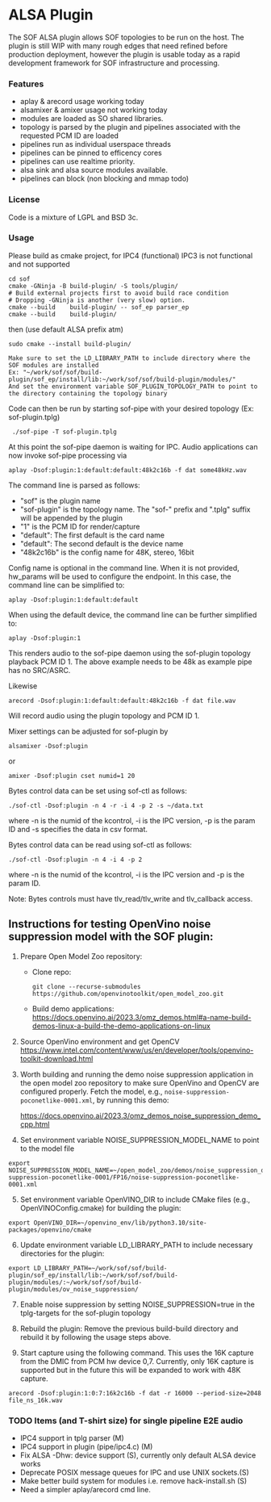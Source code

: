 # ALSA Plugin

The SOF ALSA plugin allows SOF topologies to be run on the host. The plugin
is still WIP with many rough edges that need refined before production
deployment, however the plugin is usable today as a rapid development
framework for SOF infrastructure and processing.

### Features
 * aplay & arecord usage working today
 * alsamixer & amixer usage not working today
 * modules are loaded as SO shared libraries.
 * topology is parsed by the plugin and pipelines associated with the requested PCM ID are loaded
 * pipelines run as individual userspace threads
 * pipelines can be pinned to efficency cores
 * pipelines can use realtime priority.
 * alsa sink and alsa source modules available.
 * pipelines can block (non blocking and mmap todo)

### License
Code is a mixture of LGPL and BSD 3c.

### Usage
Please build as cmake project, for IPC4 (functional)
IPC3 is not functional and not supported

```
cd sof
cmake -GNinja -B build-plugin/ -S tools/plugin/
# Build external projects first to avoid build race condition
# Dropping -GNinja is another (very slow) option.
cmake --build    build-plugin/ -- sof_ep parser_ep
cmake --build    build-plugin/
```
then (use default ALSA prefix atm)

```
sudo cmake --install build-plugin/

Make sure to set the LD_LIBRARY_PATH to include directory where the SOF modules are installed
Ex: "~/work/sof/sof/build-plugin/sof_ep/install/lib:~/work/sof/sof/build-plugin/modules/"
And set the environment variable SOF_PLUGIN_TOPOLOGY_PATH to point to the directory containing the topology binary
```

Code can then be run by starting sof-pipe with your desired topology (Ex: sof-plugin.tplg)

```
 ./sof-pipe -T sof-plugin.tplg
```

At this point the sof-pipe daemon is waiting for IPC. Audio applications can now invoke sof-pipe processing via

```
aplay -Dsof:plugin:1:default:default:48k2c16b -f dat some48kHz.wav
```
The command line is parsed as follows:
- "sof" is the plugin name
- "sof-plugin" is the topology name. The "sof-" prefix and ".tplg" suffix will be appended by the plugin
- "1" is the PCM ID for render/capture
- "default": The first default is the card name
- "default": The second default is the device name
- "48k2c16b" is the config name for 48K, stereo, 16bit

Config name is optional in the command line. When it is not provided, hw_params will be used to
configure the endpoint. In this case, the command line can be simplified to:

```
aplay -Dsof:plugin:1:default:default
```

When using the default device, the command line can be further simplified to:

```
aplay -Dsof:plugin:1
```

This renders audio to the sof-pipe daemon using the sof-plugin topology playback PCM ID 1.
The above example needs to be 48k as example pipe has no SRC/ASRC.

Likewise

```
arecord -Dsof:plugin:1:default:default:48k2c16b -f dat file.wav
```
Will record audio using the plugin topology and PCM ID 1.

Mixer settings can be adjusted for sof-plugin by

```
alsamixer -Dsof:plugin
```
or
```
amixer -Dsof:plugin cset numid=1 20
```
Bytes control data can be set using sof-ctl as follows:

```
./sof-ctl -Dsof:plugin -n 4 -r -i 4 -p 2 -s ~/data.txt
```
where -n is the numid of the kcontrol, -i is the IPC version, -p is the param ID and -s specifies
the data in csv format.

Bytes control data can be read using sof-ctl as follows:
```
./sof-ctl -Dsof:plugin -n 4 -i 4 -p 2
```
where -n is the numid of the kcontrol, -i is the IPC version and -p is the param ID.

Note: Bytes controls must have tlv_read/tlv_write and tlv_callback access.

## Instructions for testing OpenVino noise suppression model with the SOF plugin:
1. Prepare Open Model Zoo repository:

   - Clone repo:
     ```
     git clone --recurse-submodules https://github.com/openvinotoolkit/open_model_zoo.git
     ```

   - Build demo applications:
     https://docs.openvino.ai/2023.3/omz_demos.html#a-name-build-demos-linux-a-build-the-demo-applications-on-linux

2. Source OpenVino environment and get OpenCV
https://www.intel.com/content/www/us/en/developer/tools/openvino-toolkit-download.html

3. Worth building and running the demo noise suppression application in the open model zoo
repository to make sure OpenVino and OpenCV are configured properly.
Fetch the model, e.g., `noise-suppression-poconetlike-0001.xml`, by running this demo:

   https://docs.openvino.ai/2023.3/omz_demos_noise_suppression_demo_cpp.html

4. Set environment variable NOISE_SUPPRESSION_MODEL_NAME to point to the model file
```
export NOISE_SUPPRESSION_MODEL_NAME=~/open_model_zoo/demos/noise_suppression_demo/cpp/intel/noise-suppression-poconetlike-0001/FP16/noise-suppression-poconetlike-0001.xml

```
5. Set environment variable OpenVINO_DIR to include CMake files (e.g., OpenVINOConfig.cmake) for building the plugin:
```
export OpenVINO_DIR=~/openvino_env/lib/python3.10/site-packages/openvino/cmake

```
6. Update environment variable LD_LIBRARY_PATH to include necessary directories for the plugin:

```
export LD_LIBRARY_PATH=~/work/sof/sof/build-plugin/sof_ep/install/lib:~/work/sof/sof/build-plugin/modules/:~/work/sof/sof/build-plugin/modules/ov_noise_suppression/
```

7. Enable noise suppression by setting NOISE_SUPPRESSION=true in the tplg-targets for the sof-plugin topology

8. Rebuild the plugin: Remove the previous build-build directory and rebuild it by following the usage steps above.

9. Start capture using the following command. This uses the 16K capture from the DMIC from
PCM hw device 0,7. Currently, only 16K capture is supported but in the future this will be expanded
to work with 48K capture.
```
arecord -Dsof:plugin:1:0:7:16k2c16b -f dat -r 16000 --period-size=2048 file_ns_16k.wav
```

### TODO Items (and T-shirt size) for single pipeline E2E audio
 * IPC4 support in tplg parser (M)
 * IPC4 support in plugin (pipe/ipc4.c) (M)
 * Fix ALSA -Dhw: device support (S), currently only default ALSA device works
 * Deprecate POSIX message queues for IPC and use UNIX sockets.(S)
 * Make better build system for modules i.e. remove hack-install.sh (S)
 * Need a simpler aplay/arecord cmd line.
